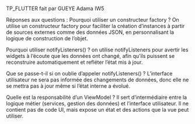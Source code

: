 TP_FLUTTER fait par GUEYE Adama IW5

Réponses aux questions :
Pourquoi utiliser un constructeur factory ?
On utilise un constructeur factory pour faciliter la création d’instances à partir de sources externes comme des données JSON, en personnalisant la logique de construction de l’objet.

Pourquoi utiliser notifyListeners() ?
on utilise notifyListeners pour avertir les widgets à l’écoute que les données ont changé, afin qu’ils puissent se reconstruire automatiquement et refléter l’état mis à jour.

Que se passe-t-il si on oublie d’appeler notifyListeners() ?
L’interface utilisateur ne sera pas informée des changements de données, donc elle ne se mettra pas à jour même si l’état interne a évolué.

Quelle est la responsabilité d’un ViewModel ?
 Il sert d’intermédiaire entre la logique métier (services, gestion des données) et l’interface utilisateur. Il ne contient pas de code UI, mais expose un état et des actions que la vue peut utiliser.

